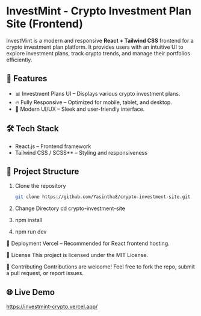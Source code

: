 # InvestMint - Crypto Investment Plan Site (Frontend)

InvestMint is a modern and responsive **<b>React + Tailwind CSS</b>** frontend for a crypto investment plan platform. It provides users with an intuitive UI to explore investment plans, track crypto trends, and manage their portfolios efficiently.

## 🚀 Features

- 📊 Investment Plans UI – Displays various crypto investment plans.
- 🔥 Fully Responsive – Optimized for mobile, tablet, and desktop.
- 🎨 Modern UI/UX – Sleek and user-friendly interface.

## 🛠️ Tech Stack

- React.js – Frontend framework
- Tailwind CSS / SCSS** – Styling and responsiveness

## 📂 Project Structure

1. Clone the repository
   ```sh
   git clone https://github.com/Yasintha8/crypto-investment-site.git
   
2. Change Directory
   cd crypto-investment-site

2. npm install
3. npm run dev


🎯 Deployment
Vercel – Recommended for React frontend hosting.

📜 License
This project is licensed under the MIT License.

🙌 Contributing
Contributions are welcome! Feel free to fork the repo, submit a pull request, or report issues.

## 🌐 Live Demo
https://investmint-crypto.vercel.app/


